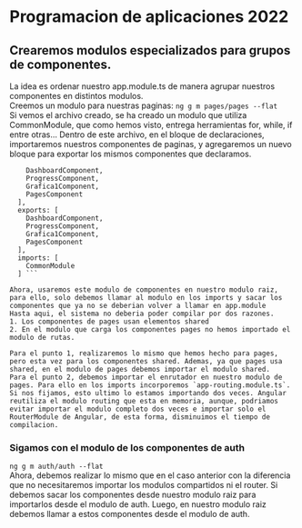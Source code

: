 # Programacion de aplicaciones 2022

## Crearemos modulos especializados para grupos de componentes.

La idea es ordenar nuestro app.module.ts de manera agrupar nuestros componentes en distintos modulos.  
Creemos un modulo para nuestras paginas:
`ng g m pages/pages --flat`  
Si vemos el archivo creado, se ha creado un modulo que utiliza CommonModule, que como hemos visto, entrega herramientas for, while, if entre otras...
Dentro de este archivo, en el bloque de declaraciones, importaremos nuestros componentes de paginas, y agregaremos un nuevo bloque para exportar los mismos componentes que declaramos.

````declarations: [
    DashboardComponent,
    ProgressComponent,
    Grafica1Component,
    PagesComponent
  ],
  exports: [
    DashboardComponent,
    ProgressComponent,
    Grafica1Component,
    PagesComponent
  ],
  imports: [
    CommonModule
  ] ```

Ahora, usaremos este modulo de componentes en nuestro modulo raiz, para ello, solo debemos llamar al modulo en los imports y sacar los componentes que ya no se deberian volver a llamar en app.module
Hasta aqui, el sistema no deberia poder compilar por dos razones.
1. Los componentes de pages usan elementos shared
2. En el modulo que carga los componentes pages no hemos importado el modulo de rutas.

Para el punto 1, realizaremos lo mismo que hemos hecho para pages, pero esta vez para los componentes shared. Ademas, ya que pages usa shared, en el modulo de pages debemos importar el modulo shared.
Para el punto 2, debemos importar el enrutador en nuestro modulo de pages. Para ello en los imports incorporemos `app-routing.module.ts`.
Si nos fijamos, esto ultimo lo estamos importando dos veces. Angular reutiliza el modulo routing que esta en memoria, aunque, podriamos evitar importar el modulo completo dos veces e importar solo el RouterModule de Angular, de esta forma, disminuimos el tiempo de compilacion.
````

### Sigamos con el modulo de los componentes de auth

`ng g m auth/auth --flat`  
Ahora, debemos realizar lo mismo que en el caso anterior con la diferencia que no necesitaremos importar los modulos compartidos ni el router. Si debemos sacar los componentes desde nuestro modulo raiz para importarlos desde el modulo de auth. Luego, en nuestro modulo raiz debemos llamar a estos componentes desde el modulo de auth.
